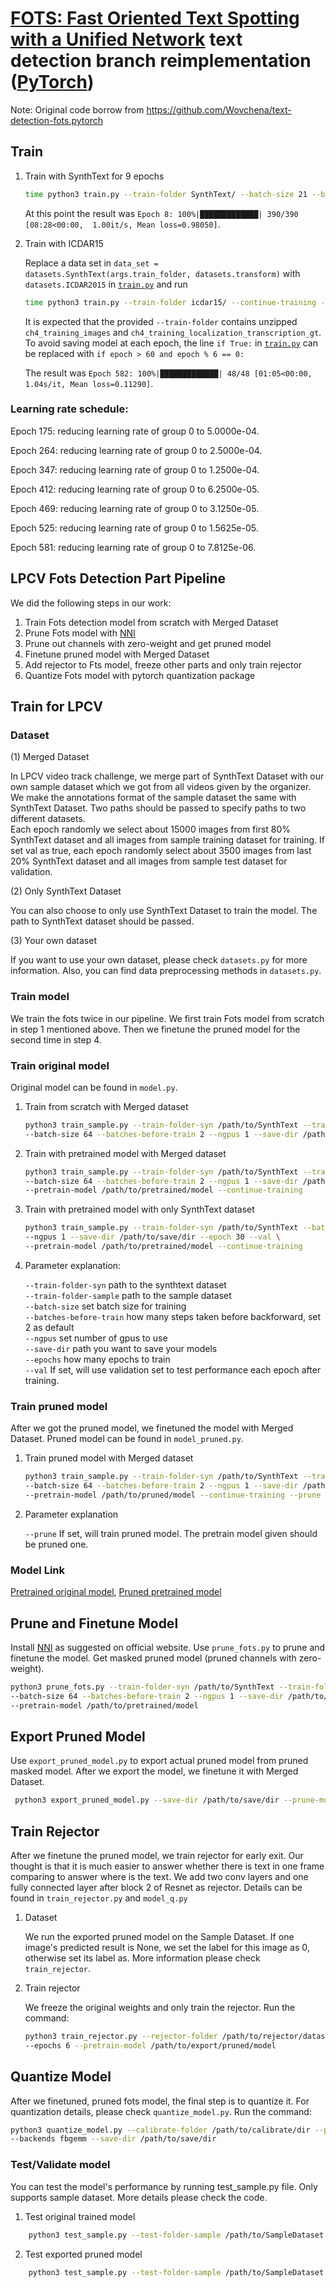 # [FOTS: Fast Oriented Text Spotting with a Unified Network](https://arxiv.org/abs/1801.01671) text detection branch reimplementation ([PyTorch](https://pytorch.org/))

Note: Original code borrow from https://github.com/Wovchena/text-detection-fots.pytorch

## Train
1. Train with SynthText for 9 epochs
    ```sh
    time python3 train.py --train-folder SynthText/ --batch-size 21 --batches-before-train 2
    ```
    At this point the result was `Epoch 8: 100%|█████████████| 390/390 [08:28<00:00,  1.00it/s, Mean loss=0.98050]`.
2. Train with ICDAR15

    Replace a data set in `data_set = datasets.SynthText(args.train_folder, datasets.transform)` with `datasets.ICDAR2015` in [`train.py`](./train.py) and run
    ```sh
    time python3 train.py --train-folder icdar15/ --continue-training --batch-size 21 --batches-before-train 2
    ```
    It is expected that the provided `--train-folder` contains unzipped `ch4_training_images` and `ch4_training_localization_transcription_gt`. To avoid saving model at each epoch, the line `if True:` in [`train.py`](./train.py) can be replaced with `if epoch > 60 and epoch % 6 == 0:`

    The result was `Epoch 582: 100%|█████████████| 48/48 [01:05<00:00,  1.04s/it, Mean loss=0.11290]`.
    
### Learning rate schedule:
Epoch   175: reducing learning rate of group 0 to 5.0000e-04.

Epoch   264: reducing learning rate of group 0 to 2.5000e-04.

Epoch   347: reducing learning rate of group 0 to 1.2500e-04.

Epoch   412: reducing learning rate of group 0 to 6.2500e-05.

Epoch   469: reducing learning rate of group 0 to 3.1250e-05.

Epoch   525: reducing learning rate of group 0 to 1.5625e-05.

Epoch   581: reducing learning rate of group 0 to 7.8125e-06.

## LPCV Fots Detection Part Pipeline

We did the following steps in our work:
1. Train Fots detection model from scratch with Merged Dataset
2. Prune Fots model with [NNI](https://github.com/microsoft/nni)
3. Prune out channels with zero-weight and get pruned model
4. Finetune pruned model with Merged Dataset
5. Add rejector to Fts model, freeze other parts and only train rejector
5. Quantize Fots model with pytorch quantization package

## Train for LPCV
### Dataset

(1) Merged Dataset

In LPCV video track challenge, we merge part of SynthText Dataset with our own sample dataset which we got from all videos given by the organizer. We make the annotations format of the sample dataset the same with SynthText Dataset. Two paths should be passed to specify paths to two different datasets. <br>
Each epoch randomly we select about 15000 images from first 80% SynthText dataset and all images from sample training dataset for training.
If set val as true, each epoch randomly select about 3500 images from last 20% SynthText dataset and all images from sample test dataset for validation.

(2) Only SynthText Dataset

You can also choose to only use SynthText Dataset to train the model. The path to SynthText dataset should be passed. 

(3) Your own dataset

If you want to use your own dataset, please check ```datasets.py``` for more information. Also, you can find data preprocessing methods in ```datasets.py```. 

### Train model

We train the fots twice in our pipeline. We first train Fots model from scratch in step 1 mentioned above. Then we finetune the pruned model for the second time in step 4. 

### Train original model
Original model can be found in ```model.py```. 
1. Train from scratch with Merged dataset 
    ```sh
    python3 train_sample.py --train-folder-syn /path/to/SynthText --train-folder-sample /path/to/SampleDataset \
    --batch-size 64 --batches-before-train 2 --ngpus 1 --save-dir /path/to/save/dir --epoch 30 --val
    ```
2. Train with pretrained model with Merged dataset 
    ```sh
    python3 train_sample.py --train-folder-syn /path/to/SynthText --train-folder-sample /path/to/SampleDataset \
    --batch-size 64 --batches-before-train 2 --ngpus 1 --save-dir /path/to/save/dir --epoch 30 --val \
    --pretrain-model /path/to/pretrained/model --continue-training
    ```
3. Train with pretrained model with only SynthText dataset 
    ```sh
    python3 train_sample.py --train-folder-syn /path/to/SynthText --batch-size 64 --batches-before-train 2 \
    --ngpus 1 --save-dir /path/to/save/dir --epoch 30 --val \
    --pretrain-model /path/to/pretrained/model --continue-training
    ```
4. Parameter explanation:

    ```--train-folder-syn``` path to the synthtext dataset<br>
    ```--train-folder-sample``` path to the sample dataset<br>
    ```--batch-size``` set batch size for training<br>
    ```--batches-before-train``` how many steps taken before backforward, set 2 as default<br>
    ```--ngpus``` set number of gpus to use<br>
    ```--save-dir``` path you want to save your models<br>
    ```--epochs``` how many epochs to train<br>
    ```--val``` If set, will use validation set to test performance each epoch after training. <br>

### Train pruned model

After we got the pruned model, we finetuned the model with Merged Dataset. Pruned model can be found in ```model_pruned.py```. 

1. Train pruned model with Merged dataset 
    ```sh
    python3 train_sample.py --train-folder-syn /path/to/SynthText --train-folder-sample /path/to/SampleDataset \
    --batch-size 64 --batches-before-train 2 --ngpus 1 --save-dir /path/to/save/dir --epoch 30 --val \
    --pretrain-model /path/to/pruned/model --continue-training --prune 
    ```
2. Parameter explanation

    ```--prune``` If set, will train pruned model. The pretrain model given should be pruned one. <br>

### Model Link

[Pretrained original model](https://drive.google.com/file/d/1LTlveonAFBthWphUYNOJDXJE5SCFOhkD/view?usp=sharing), [Pruned pretrained model](https://drive.google.com/file/d/1SFwTCUBmjOrxNpwR8SyGeLeOyEgdLbPu/view?usp=sharing)

## Prune and Finetune Model

Install [NNI](https://github.com/microsoft/nni) as suggested on official website. Use ```prune_fots.py``` to prune and finetune the model. Get masked pruned model (pruned channels with zero-weight). 

```sh
python3 prune_fots.py --train-folder-syn /path/to/SynthText --train-folder-sample /path/to/SampleDataset\
--batch-size 64 --batches-before-train 2 --ngpus 1 --save-dir /path/to/save/dir --epoch 30 --val \
--pretrain-model /path/to/pretrained/model
```

## Export Pruned Model

Use ```export_pruned_model.py``` to export actual pruned model from pruned masked model. After we export the model, we finetune it with Merged Dataset.

```sh
 python3 export_pruned_model.py --save-dir /path/to/save/dir --prune-model /path/to/nni/pruned/model
```

## Train Rejector

After we finetune the pruned model, we train rejector for early exit. Our thought is that it is much easier to answer whether there is text in one frame comparing to answer where is the text. We add two conv layers and one fully connected layer after block 2 of Resnet as rejector. Details can be found in ```train_rejector.py``` and ```model_q.py```

1. Dataset 

    We run the exported pruned model on the Sample Dataset. If one image's predicted result is None, we set the label for this image as 0, otherwise set its label as. More information please check ```train_rejector```.

2. Train rejector

    We freeze the original weights and only train the rejector. Run the command:

    ```sh
    python3 train_rejector.py --rejector-folder /path/to/rejector/dataset --save-dir /path/to/save/dir \
    --epochs 6 --pretrain-model /path/to/export/pruned/model
    ```

## Quantize Model

After we finetuned, pruned fots model, the final step is to quantize it. For quantization details, please check ```quantize_model.py```. Run the command:

```sh
python3 quantize_model.py --calibrate-folder /path/to/calibrate/dir --pretrain-model /path/to/pretrain/model \
--backends fbgemm --save-dir /path/to/save/dir
```

    
### Test/Validate model

You can test the model's performance by running test_sample.py file. Only supports sample dataset. More details please check the code.

1. Test original trained model

```sh
    python3 test_sample.py --test-folder-sample /path/to/SampleDataset --batch-size 1 --batches-before-train 1 --pretrain-model /path/to/pretrained/model
```

2. Test exported pruned model

```sh
    python3 test_sample.py --test-folder-sample /path/to/SampleDataset --batch-size 1 --batches-before-train 1 --pretrain-model /path/to/pruned/model --prune
```
